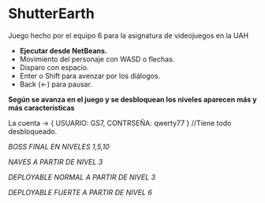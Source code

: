 # ShutterEarth

Juego hecho por el equipo 6 para la asignatura de videojuegos en la UAH

* **Ejecutar desde NetBeans.**
* Movimiento del personaje con WASD o flechas.
* Disparo con espacio.
* Enter o Shift para avenzar por los diálogos.
* Back (<-) para pausar.

**Según se avanza en el juego y se desbloquean los niveles aparecen más y más características**

La cuenta ->
{
  USUARIO: GS7,
  CONTRSEÑA: qwerty77
} //Tiene todo desbloqueado.

*BOSS FINAL EN NIVELES 1,5,10*

*NAVES A PARTIR DE NIVEL 3*

*DEPLOYABLE NORMAL A PARTIR DE NIVEL 3*

*DEPLOYABLE FUERTE A PARTIR DE NIVEL 6*
